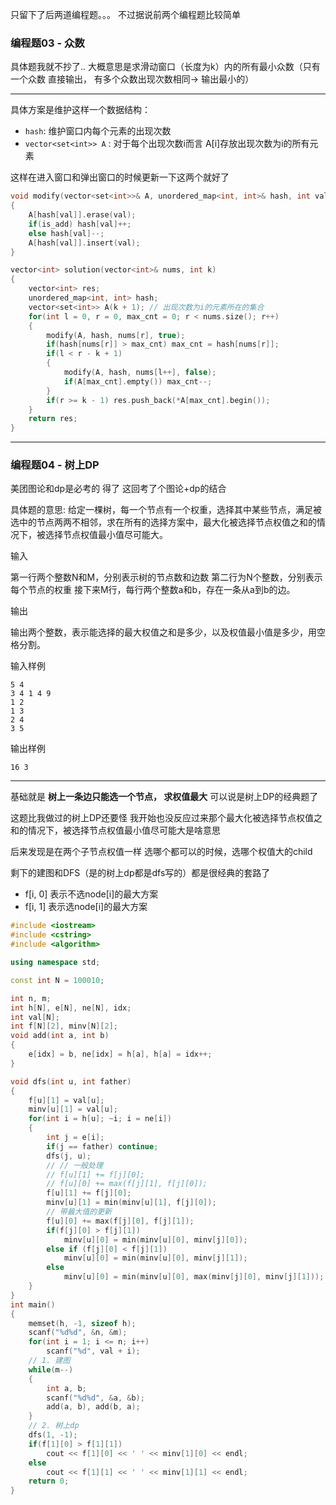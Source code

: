 <!--
 * @Description: 
 * @Versions: 
 * @Author: Vernon Cui
 * @Github: https://github.com/vernon97
 * @Date: 2021-03-15 21:34:04
 * @LastEditors: Vernon Cui
 * @LastEditTime: 2021-03-16 21:59:08
 * @FilePath: /.leetcode/Users/vernon/Leetcode-notes/美团暑期实习.md
-->
只留下了后两道编程题。。。 不过据说前两个编程题比较简单


### 编程题03 - 众数

具体题我就不抄了.. 大概意思是求滑动窗口（长度为k）内的所有最小众数（只有一个众数 直接输出， 有多个众数出现次数相同-> 输出最小的）

---

具体方案是维护这样一个数据结构：

- `hash`: 维护窗口内每个元素的出现次数
- `vector<set<int>> A` : 对于每个出现次数i而言 A[i]存放出现次数为i的所有元素

这样在进入窗口和弹出窗口的时候更新一下这两个就好了  
```cpp
void modify(vector<set<int>>& A, unordered_map<int, int>& hash, int val,  bool is_add)
{
    A[hash[val]].erase(val);
    if(is_add) hash[val]++;
    else hash[val]--;
    A[hash[val]].insert(val);
}

vector<int> solution(vector<int>& nums, int k)
{
    vector<int> res;
    unordered_map<int, int> hash;
    vector<set<int>> A(k + 1); // 出现次数为i的元素所在的集合
    for(int l = 0, r = 0, max_cnt = 0; r < nums.size(); r++)
    {
        modify(A, hash, nums[r], true);
        if(hash[nums[r]] > max_cnt) max_cnt = hash[nums[r]];
        if(l < r - k + 1)
        {
            modify(A, hash, nums[l++], false);
            if(A[max_cnt].empty()) max_cnt--;
        }
        if(r >= k - 1) res.push_back(*A[max_cnt].begin());
    }
    return res;
}
```
---

### 编程题04 - 树上DP

美团图论和dp是必考的 得了 这回考了个图论+dp的结合

具体题的意思:
给定一棵树，每一个节点有一个权重，选择其中某些节点，满足被选中的节点两两不相邻，求在所有的选择方案中，最大化被选择节点权值之和的情况下，被选择节点权值最小值尽可能大。

输入

第一行两个整数N和M，分别表示树的节点数和边数
第二行为N个整数，分别表示每个节点的权重
接下来M行，每行两个整数a和b，存在一条从a到b的边。

输出

输出两个整数，表示能选择的最大权值之和是多少，以及权值最小值是多少，用空格分割。

输入样例
```
5 4
3 4 1 4 9
1 2
1 3
2 4
3 5
```
输出样例
```
16 3
```
---
基础就是 **树上一条边只能选一个节点， 求权值最大** 可以说是树上DP的经典题了

这题比我做过的树上DP还要怪 我开始也没反应过来那个最大化被选择节点权值之和的情况下，被选择节点权值最小值尽可能大是啥意思

后来发现是在两个子节点权值一样 选哪个都可以的时候，选哪个权值大的child

剩下的建图和DFS（是的树上dp都是dfs写的）都是很经典的套路了

- f[i, 0] 表示不选node[i]的最大方案
- f[i, 1] 表示选node[i]的最大方案

```cpp
#include <iostream>
#include <cstring>
#include <algorithm>

using namespace std;

const int N = 100010;

int n, m;
int h[N], e[N], ne[N], idx;
int val[N];
int f[N][2], minv[N][2];
void add(int a, int b)
{
    e[idx] = b, ne[idx] = h[a], h[a] = idx++; 
}

void dfs(int u, int father)
{
    f[u][1] = val[u];
    minv[u][1] = val[u];
    for(int i = h[u]; ~i; i = ne[i])
    {
        int j = e[i];
        if(j == father) continue;
        dfs(j, u);
        // // 一般处理
        // f[u][1] += f[j][0];
        // f[u][0] += max(f[j][1], f[j][0]);
        f[u][1] += f[j][0];
        minv[u][1] = min(minv[u][1], f[j][0]);
        // 带最大值的更新
        f[u][0] += max(f[j][0], f[j][1]);
        if(f[j][0] > f[j][1])
            minv[u][0] = min(minv[u][0], minv[j][0]);
        else if (f[j][0] < f[j][1])
            minv[u][0] = min(minv[u][0], minv[j][1]);
        else
            minv[u][0] = min(minv[u][0], max(minv[j][0], minv[j][1])); // 如果f一样 就挑大的
    }
}
int main()
{
    memset(h, -1, sizeof h);
    scanf("%d%d", &n, &m);
    for(int i = 1; i <= n; i++)
        scanf("%d", val + i);
    // 1. 建图
    while(m--)
    {
        int a, b;
        scanf("%d%d", &a, &b);
        add(a, b), add(b, a);
    }
    // 2. 树上dp
    dfs(1, -1);
    if(f[1][0] > f[1][1])
        cout << f[1][0] << ' ' << minv[1][0] << endl;
    else
        cout << f[1][1] << ' ' << minv[1][1] << endl;
    return 0;
}
```